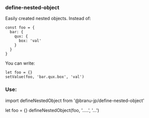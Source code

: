 ### define-nested-object

Easily created nested objects. Instead of:

```
const foo = {
  bar: {
    qux: {
      box: 'val'
    }
  }
}
```

You can write:

```
let foo = {}
setValue(foo, 'bar.qux.box', 'val')
```

### Use:
import defineNestedObject from '@branu-jp/define-nested-object' 

let foo = {}
defineNestedObject(foo, '.....', '...')
